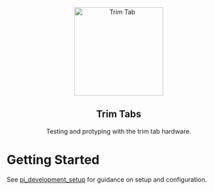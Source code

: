 <div align="center">

<img src="https://user-images.githubusercontent.com/39144366/109404269-43965100-7919-11eb-8e5c-1e394f088445.png" alt="Trim Tab" height="200">

<h2 align="center">Trim Tabs</h2>

Testing and protyping with the trim tab hardware.
</div>



# Getting Started

See [pi_development_setup](docs/pi_development_setup.md) for guidance on setup and configuration.
